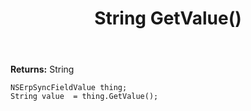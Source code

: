 ﻿---
uid: crmscript_ref_NSErpSyncFieldValue_GetValue
title: String GetValue()
intellisense: NSErpSyncFieldValue.GetValue
keywords: NSErpSyncFieldValue, GetValue
so.topic: reference
---



**Returns:** String


```crmscript
NSErpSyncFieldValue thing;
String value  = thing.GetValue();
```


